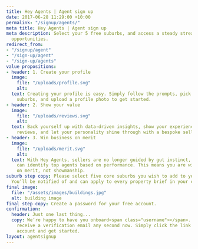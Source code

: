 ```yaml
---
title: Hey Agents | Agent sign up
date: 2017-06-28 11:29:00 +10:00
permalink: "/signup/agents/"
meta title: Hey Agents | Agent sign up
meta description: Select your 5 free suburbs, and access a steady stream of new client
  opportunities.
redirect_from:
- "/signup/agent"
- "/sign-up/agent"
- "/sign-up/agents"
value propositions:
- header: 1. Create your profile
  image:
    file: "/uploads/profile.svg"
    alt: 
  text: Creating your profile is easy. Simply follow the prompts, pick your 5 free
    suburbs, and upload a profile photo to get started.
- header: 2. Show your value
  image:
    file: "/uploads/reviews.svg"
    alt: 
  text: Back yourself up with data-driven insights, show your experience with customer
    reviews, and let your personality shine through with a bespoke selling strategy
- header: 3. Win business on merit
  image:
    file: "/uploads/merit.svg"
    alt: 
  text: With Hey Agents, sellers are no longer guided by gut instinct, instead, they
    can identify top agents based on performance. This means you are winning business
    on merit, not showmanship.
suburb step copy: Please select five core suburbs you wish to add to your free account.
  You’ll be notified of and can apply to every property brief in your chosen suburbs.
final image:
  file: "/assets/images/buildings.jpg"
  alt: building image
final step copy: Create a password for your free account.
confirmation:
  header: Just one last thing...
  copy: We’re happy to have you onboard<span class="username"></span>. You should
    receive a verification email any second now. Simply click the link to verify your
    account and get started.
layout: agentsignup
---
```


